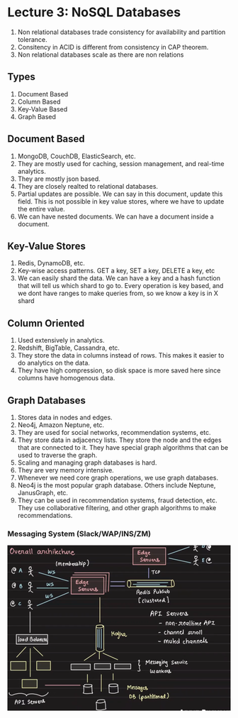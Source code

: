 # Lecture 3: NoSQL Databases

1. Non relational databases trade consistency for availability and partition tolerance.
2. Consitency in ACID is different from consistency in CAP theorem.
3. Non relational databases scale as there are non relations

## Types
1. Document Based
2. Column Based
3. Key-Value Based
4. Graph Based

## Document Based
1. MongoDB, CouchDB, ElasticSearch, etc.
2. They are mostly used for caching, session management, and real-time analytics.
3. They are mostly json based.
4. They are closely realted to relational databases.
5. Partial updates are possible. We can say in this document, update this field. This is not possible in key value stores, where we have to update the entire value.
6. We can have nested documents. We can have a document inside a document.

## Key-Value Stores
1. Redis, DynamoDB, etc.
2. Key-wise access patterns. GET a key, SET a key, DELETE a key, etc
3. We can easily shard the data. We can have a key and a hash function that will tell us which shard to go to. Every operation is key based, and we dont have ranges to make queries from, so we know a key is in X shard

## Column Oriented 
1. Used extensively in analytics.
2. Redshift, BigTable, Cassandra, etc.
3. They store the data in columns instead of rows. This makes it easier to do analytics on the data.
4. They have high compression, so disk space is more saved here since columns have homogenous data.

## Graph Databases
1. Stores data in nodes and edges.
2. Neo4j, Amazon Neptune, etc.
3. They are used for social networks, recommendation systems, etc.
4. They store data in adjacency lists. They store the node and the edges that are connected to it. They have special graph algorithms that can be used to traverse the graph.
5. Scaling and managing graph databases is hard. 
6. They are very memory intensive.
7. Whenever we need core graph operations, we use graph databases.
8. Neo4j is the most popular graph database. Others include Neptune, JanusGraph, etc.
9. They can be used in recommendation systems, fraud detection, etc. They use collaborative filtering, and other graph algorithms to make recommendations.

### Messaging System (Slack/WAP/INS/ZM)
![alt text](image-3.png)
